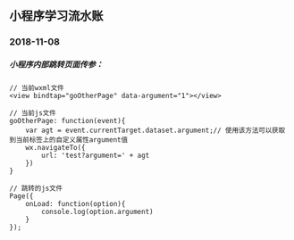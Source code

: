 ## 小程序学习流水账<br>

### 2018-11-08<br>
##### 小程序内部跳转页面传参：<br>
    // 当前wxml文件
	<view bindtap="goOtherPage" data-argument="1"></view>

	// 当前js文件
	goOtherPage: function(event){
		var agt = event.currentTarget.dataset.argument;// 使用该方法可以获取到当前标签上的自定义属性argument值
		wx.navigateTo({
			url: 'test?argument=' + agt
		})
	}

	// 跳转的js文件
	Page({
		onLoad: function(option){
			console.log(option.argument)
		}
	});
   


